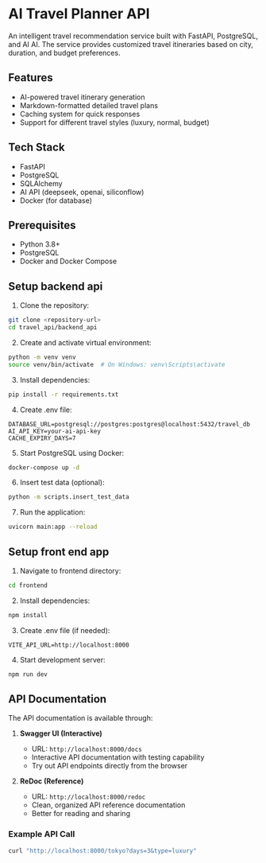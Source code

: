 # AI Travel Planner API

An intelligent travel recommendation service built with FastAPI, PostgreSQL, and AI AI. The service provides customized travel itineraries based on city, duration, and budget preferences.

## Features

- AI-powered travel itinerary generation
- Markdown-formatted detailed travel plans
- Caching system for quick responses
- Support for different travel styles (luxury, normal, budget)

## Tech Stack

- FastAPI
- PostgreSQL
- SQLAlchemy
- AI API (deepseek, openai, siliconflow)
- Docker (for database)

## Prerequisites

- Python 3.8+
- PostgreSQL
- Docker and Docker Compose

## Setup backend api

1. Clone the repository:
```bash
git clone <repository-url>
cd travel_api/backend_api
```
2. Create and activate virtual environment:
```bash
python -m venv venv
source venv/bin/activate  # On Windows: venv\Scripts\activate
 ```

3. Install dependencies:
```bash
pip install -r requirements.txt
 ```

4. Create .env file:
```plaintext
DATABASE_URL=postgresql://postgres:postgres@localhost:5432/travel_db
AI_API_KEY=your-ai-api-key
CACHE_EXPIRY_DAYS=7
 ```

5. Start PostgreSQL using Docker:
```bash
docker-compose up -d
 ```

6. Insert test data (optional):
```bash
python -m scripts.insert_test_data
 ```

7. Run the application:
```bash
uvicorn main:app --reload
 ```

## Setup front end app
1. Navigate to frontend directory:
```bash
cd frontend
```
2. Install dependencies:
```bash
npm install
```

3. Create .env file (if needed):

```
VITE_API_URL=http://localhost:8000
```

4. Start development server:

```bash
npm run dev
```

## API Documentation

The API documentation is available through:

1. **Swagger UI (Interactive)**
   - URL: `http://localhost:8000/docs`
   - Interactive API documentation with testing capability
   - Try out API endpoints directly from the browser

2. **ReDoc (Reference)**
   - URL: `http://localhost:8000/redoc`
   - Clean, organized API reference documentation
   - Better for reading and sharing

### Example API Call

```bash
curl "http://localhost:8000/tokyo?days=3&type=luxury"
